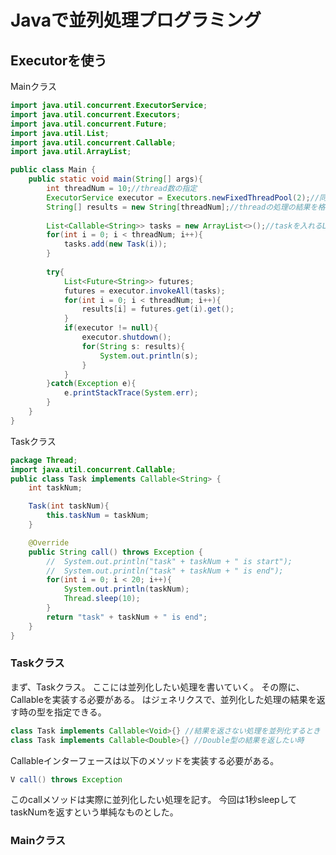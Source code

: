 # Javaで並列処理プログラミング
## Executorを使う

Mainクラス
```Java
import java.util.concurrent.ExecutorService;
import java.util.concurrent.Executors;
import java.util.concurrent.Future;
import java.util.List;
import java.util.concurrent.Callable;
import java.util.ArrayList;

public class Main {
	public static void main(String[] args){
		int threadNum = 10;//thread数の指定
		ExecutorService executor = Executors.newFixedThreadPool(2);//同時に処理する数を指定。				
		String[] results = new String[threadNum];//threadの処理の結果を格納する配列。
											
		List<Callable<String>> tasks = new ArrayList<>();//taskを入れるList
		for(int i = 0; i < threadNum; i++){
			tasks.add(new Task(i));
		}
																						
		try{
			List<Future<String>> futures;
			futures = executor.invokeAll(tasks);
			for(int i = 0; i < threadNum; i++){
				results[i] = futures.get(i).get();
			}
			if(executor != null){
				executor.shutdown();
				for(String s: results){
					System.out.println(s);
				}
			}
		}catch(Exception e){
			e.printStackTrace(System.err);
		}
	}
}
```

Taskクラス
```java
package Thread;
import java.util.concurrent.Callable;
public class Task implements Callable<String> {
	int taskNum;

	Task(int taskNum){
		this.taskNum = taskNum;
	}

	@Override
	public String call() throws Exception {
		//	System.out.println("task" + taskNum + " is start");
		//	System.out.println("task" + taskNum + " is end");
		for(int i = 0; i < 20; i++){
			System.out.println(taskNum);
			Thread.sleep(10);
		}
		return "task" + taskNum + " is end";
	}	
}
```


### Taskクラス
まず、Taskクラス。
ここには並列化したい処理を書いていく。
その際に、Callable<V>を実装する必要がある。
<V>はジェネリクスで、並列化した処理の結果を返す時の型を指定できる。

``` java
class Task implements Callable<Void>{} //結果を返さない処理を並列化するとき
class Task implements Callable<Double>{} //Double型の結果を返したい時
```

Callableインターフェースは以下のメソッドを実装する必要がある。

``` java
V call() throws Exception
```

このcallメソッドは実際に並列化したい処理を記す。
今回は1秒sleepしてtaskNumを返すという単純なものとした。




### Mainクラス
